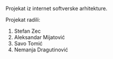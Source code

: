 Projekat iz internet softverske arhitekture.

Projekat radili:

1. Stefan Zec
2. Aleksandar Mijatović
3. Savo Tomić
4. Nemanja Dragutinović
